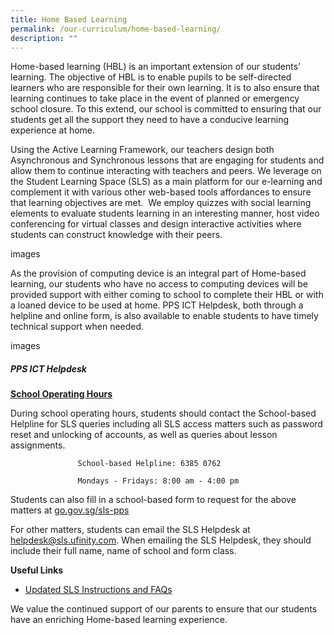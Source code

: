 ```yaml
---
title: Home Based Learning
permalink: /our-curriculum/home-based-learning/
description: ""
---
```

Home-based learning (HBL) is an important extension of our students’ learning. The objective of HBL is to enable pupils to be self-directed learners who are responsible for their own learning. It is to also ensure that learning continues to take place in the event of planned or emergency school closure. To this extend, our school is committed to ensuring that our students get all the support they need to have a conducive learning experience at home.  
  
Using the Active Learning Framework, our teachers design both Asynchronous and Synchronous lessons that are engaging for students and allow them to continue interacting with teachers and peers. We leverage on the Student Learning Space (SLS) as a main platform for our e-learning and complement it with various other web-based tools affordances to ensure that learning objectives are met.  We employ quizzes with social learning elements to evaluate students learning in an interesting manner, host video conferencing for virtual classes and design interactive activities where students can construct knowledge with their peers.


images


As the provision of computing device is an integral part of Home-based learning, our students who have no access to computing devices will be provided support with either coming to school to complete their HBL or with a loaned device to be used at home. PPS ICT Helpdesk, both through a helpline and online form, is also available to enable students to have timely technical support when needed.


images


##### PPS ICT Helpdesk


<b><u>School Operating Hours</u></b>

During school operating hours, students should contact the School-based Helpline for SLS queries including all SLS access matters such as password reset and unlocking of accounts, as well as queries about lesson assignments.


                   School-based Helpline: 6385 0762

                   Mondays - Fridays: 8:00 am - 4:00 pm


Students can also fill in a school-based form to request for the above matters at [go.gov.sg/sls-pps](go.gov.sg/sls-pps)



For other matters, students can email the SLS Helpdesk at [helpdesk@sls.ufinity.com](mailto:helpdesk@sls.ufinity.com). When emailing the SLS Helpdesk, they should include their full name, name of school and form class.



**Useful Links**


*   [Updated SLS Instructions and FAQs](/files/SLS%20Student%20Annexes%20(Instructions%20and%20FAQs,%20updated%2015%20Mar).pdf)

We value the continued support of our parents to ensure that our students have an enriching Home-based learning experience.